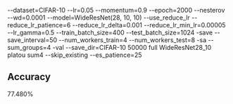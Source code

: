 --dataset=CIFAR-10 --lr=0.05 --momentum=0.9 --epoch=2000 --nesterov --wd=0.0001 --model=WideResNet(28, 10, 10) --use_reduce_lr --reduce_lr_patience=6 --reduce_lr_delta=0.001 --reduce_lr_min_lr=0.00005 --lr_gamma=0.5 --train_batch_size=400 --test_batch_size=1024 -save --save_interval=50 --num_workers_train=4 --num_workers_test=8 -sa --sum_groups=4 -val --save_dir=CIFAR-10 50000 full WideResNet28_10 platou sum4 --skip_existing --es_patience=25
## Accuracy
 77.480%